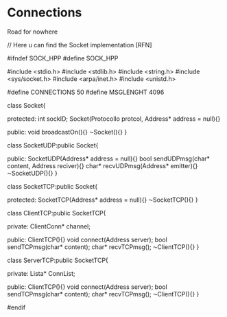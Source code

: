 # Connections
Road for nowhere

// Here u can find  the Socket implementation [RFN]

#ifndef SOCK_HPP
#define SOCK_HPP

#include <stdio.h>
#include <stdlib.h>
#include <string.h>
#include <sys/socket.h>
#include <arpa/inet.h>
#include <unistd.h>

#define CONNECTIONS 50
#define MSGLENGHT 4096

class Socket{
  
  protected: 
  int sockID;
  Socket(Protocollo protcol, Address* address = null){}
  
  public:
  void broadcastOn(){}
  ⁓Socket(){}
}

class SocketUDP:public Socket{
  
  public:
  SocketUDP(Address* address = null){}
  bool sendUDPmsg(char* content, Address reciver){}
  char* recvUDPmsg(Address* emitter){}
  ⁓SocketUDP(){}
}

class SocketTCP:public Socket{
  
  protected:
  SocketTCP(Address* address = null){}
  ⁓SocketTCP(){}
}

class ClientTCP:public SocketTCP{
  
  private: 
  ClientConn* channel;
  
  public:
  ClientTCP(){}
  void connect(Address server);
  bool sendTCPmsg(char* content);
  char* recvTCPmsg();
  ⁓ClientTCP(){}
}

class ServerTCP:public SocketTCP{
  
  private: 
  Lista* ConnList;
  
  public:
  ClientTCP(){}
  void connect(Address server);
  bool sendTCPmsg(char* content);
  char* recvTCPmsg();
  ⁓ClientTCP(){}
}

#endif
